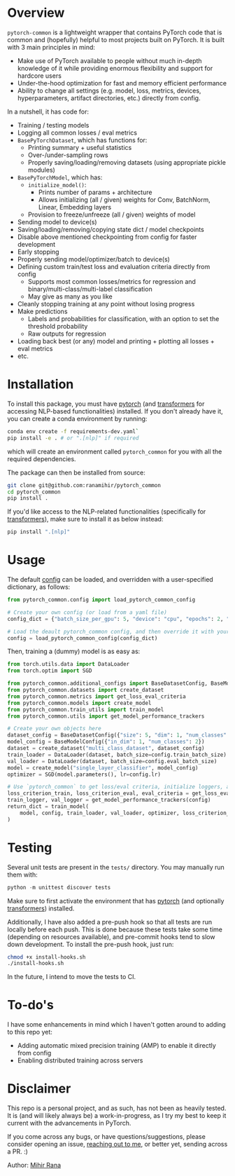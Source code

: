 
# Overview

`pytorch-common` is a lightweight wrapper that contains PyTorch code that is common and (hopefully) helpful to most projects built on PyTorch. It is built with 3 main principles in mind:
- Make use of PyTorch available to people without much in-depth knowledge of it while providing enormous flexibility and support for hardcore users
- Under-the-hood optimization for fast and memory efficient performance
- Ability to change all settings (e.g. model, loss, metrics, devices, hyperparameters, artifact directories, etc.) directly from config.

In a nutshell, it has code for:
  - Training / testing models
  - Logging all common losses / eval metrics
  - `BasePyTorchDataset`, which has functions for:
    - Printing summary + useful statistics
    - Over-/under-sampling rows
    - Properly saving/loading/removing datasets (using appropriate pickle modules)
  - `BasePyTorchModel`, which has:
    - `initialize_model()`:
      - Prints number of params + architecture
      - Allows initializing (all / given) weights for Conv, BatchNorm, Linear, Embedding layers
    - Provision to freeze/unfreeze (all / given) weights of model
  - Sending model to device(s)
  - Saving/loading/removing/copying state dict / model checkpoints
  - Disable above mentioned checkpointing from config for faster development
  - Early stopping
  - Properly sending model/optimizer/batch to device(s)
  - Defining custom train/test loss and evaluation criteria directly from config
    - Supports most common losses/metrics for regression and binary/multi-class/multi-label classification
    - May give as many as you like
  - Cleanly stopping training at any point without losing progress
  - Make predictions
    - Labels and probabilities for classification, with an option to set the threshold probability
    - Raw outputs for regression
  - Loading back best (or any) model and printing + plotting all losses + eval metrics
  - etc.

# Installation
To install this package, you must have [pytorch](https://pytorch.org/) (and [transformers](https://github.com/huggingface/transformers) for accessing NLP-based functionalities) installed.
If you don't already have it, you can create a conda environment by running:
```bash
conda env create -f requirements-dev.yaml`
pip install -e . # or ".[nlp]" if required
```
which will create an environment called `pytorch_common` for you with all the required dependencies.


The package can then be installed from source:
```bash
git clone git@github.com:ranamihir/pytorch_common
cd pytorch_common
pip install .
```

If you'd like access to the NLP-related functionalities (specifically for [transformers](https://github.com/huggingface/transformers/)), make sure to install it as below instead:
```bash
pip install ".[nlp]"
```

# Usage

The default [config](https://github.com/ranamihir/pytorch_common/blob/master/pytorch_common/configs/config.yaml) can be loaded, and overridden with a user-specified dictionary, as follows:
```python
from pytorch_common.config import load_pytorch_common_config

# Create your own config (or load from a yaml file)
config_dict = {"batch_size_per_gpu": 5, "device": "cpu", "epochs": 2, "lr": 1e-3, "disable_checkpointing": True}

# Load the deault pytorch_common config, and then override it with your own custom one
config = load_pytorch_common_config(config_dict)
```

Then, training a (dummy) model is as easy as:
```python
from torch.utils.data import DataLoader
from torch.optim import SGD

from pytorch_common.additional_configs import BaseDatasetConfig, BaseModelConfig
from pytorch_common.datasets import create_dataset
from pytorch_common.metrics import get_loss_eval_criteria
from pytorch_common.models import create_model
from pytorch_common.train_utils import train_model
from pytorch_common.utils import get_model_performance_trackers

# Create your own objects here
dataset_config = BaseDatasetConfig({"size": 5, "dim": 1, "num_classes": 2})
model_config = BaseModelConfig({"in_dim": 1, "num_classes": 2})
dataset = create_dataset("multi_class_dataset", dataset_config)
train_loader = DataLoader(dataset, batch_size=config.train_batch_size)
val_loader = DataLoader(dataset, batch_size=config.eval_batch_size)
model = create_model("single_layer_classifier", model_config)
optimizer = SGD(model.parameters(), lr=config.lr)

# Use `pytorch_common` to get loss/eval criteria, initialize loggers, and train the model
loss_criterion_train, loss_criterion_eval, eval_criteria = get_loss_eval_criteria(config, reduction="mean")
train_logger, val_logger = get_model_performance_trackers(config)
return_dict = train_model(
    model, config, train_loader, val_loader, optimizer, loss_criterion_train, loss_criterion_eval, eval_criteria, train_logger, val_logger
)
```


# Testing

Several unit tests are present in the `tests/` directory. You may manually run them with:

```python
python -m unittest discover tests
```

Make sure to first activate the environment that has [pytorch](https://pytorch.org/) (and optionally [transformers](https://github.com/huggingface/transformers)) installed.

Additionally, I have also added a pre-push hook so that all tests are run locally before each push.
This is done because these tests take some time (depending on resources available), and pre-commit hooks tend to slow down development.
To install the pre-push hook, just run:

```bash
chmod +x install-hooks.sh
./install-hooks.sh
```

In the future, I intend to move the tests to CI.

# To-do's

I have some enhancements in mind which I haven't gotten around to adding to this repo yet:
  - Adding automatic mixed precision training (AMP) to enable it directly from config
  - Enabling distributed training across servers


# Disclaimer

This repo is a personal project, and as such, has not been as heavily tested. It is (and will likely always be) a work-in-progress, as I try my best to keep it current with the advancements in PyTorch.

If you come across any bugs, or have questions/suggestions, please consider opening an issue, [reaching out to me](mailto:ranamihir@gmail.com), or better yet, sending across a PR. :)

Author: [Mihir Rana](https://github.com/ranamihir)

